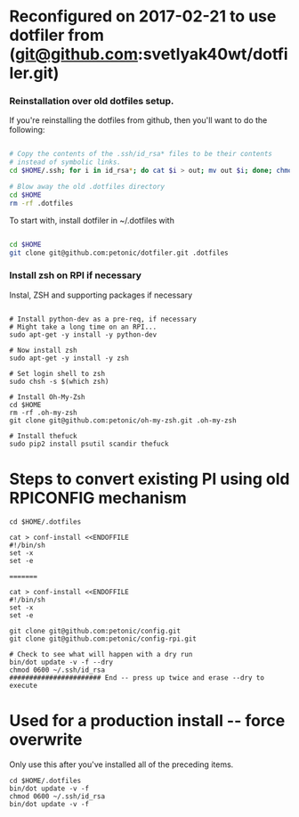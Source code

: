 # Reconfigured on 2017-02-21 to use dotfiler from (git@github.com:svetlyak40wt/dotfiler.git)

### Reinstallation over old dotfiles setup.

If you're reinstalling the dotfiles from github, then you'll want to do the following:

```bash

# Copy the contents of the .ssh/id_rsa* files to be their contents
# instead of symbolic links.
cd $HOME/.ssh; for i in id_rsa*; do cat $i > out; mv out $i; done; chmod 0600 id_rsa

# Blow away the old .dotfiles directory
cd $HOME
rm -rf .dotfiles

```
To start with, install dotfiler in ~/.dotfiles with

```bash

cd $HOME
git clone git@github.com:petonic/dotfiler.git .dotfiles

```

### Install zsh on RPI if necessary

Instal, ZSH and supporting packages if necessary

```

# Install python-dev as a pre-req, if necessary
# Might take a long time on an RPI...
sudo apt-get -y install -y python-dev

# Now install zsh
sudo apt-get -y install -y zsh

# Set login shell to zsh
sudo chsh -s $(which zsh)

# Install Oh-My-Zsh
cd $HOME
rm -rf .oh-my-zsh
git clone git@github.com:petonic/oh-my-zsh.git .oh-my-zsh

# Install thefuck
sudo pip2 install psutil scandir thefuck

```


# Steps to convert existing PI using old RPICONFIG mechanism

```
cd $HOME/.dotfiles

cat > conf-install <<ENDOFFILE
#!/bin/sh
set -x
set -e

=======

cat > conf-install <<ENDOFFILE
#!/bin/sh
set -x
set -e

git clone git@github.com:petonic/config.git
git clone git@github.com:petonic/config-rpi.git

# Check to see what will happen with a dry run
bin/dot update -v -f --dry
chmod 0600 ~/.ssh/id_rsa
####################### End -- press up twice and erase --dry to execute

```

# Used for a production install -- force overwrite

Only use this after you've installed all of the preceding items.

```
cd $HOME/.dotfiles
bin/dot update -v -f
chmod 0600 ~/.ssh/id_rsa
bin/dot update -v -f
```
